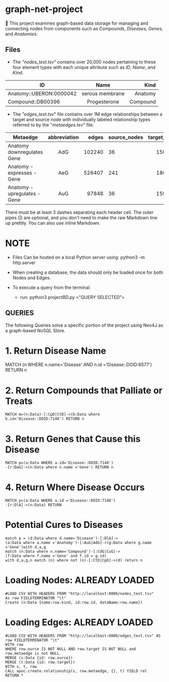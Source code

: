 # graph-net-project

🚀 This project examines graph-based data storage for managing and connecting nodes from 
components such as _Compounds_, _Diseases_, _Genes_, and _Anatomies_.

## Files
- The _"nodes_test.tsv"_ contains over 20,000 nodes pertaining to these four element types with
  each unique attribute such as _ID_, _Name_, and _Kind_.

| ID                     | Name            | Kind      |
| ---------------------- |:---------------:| ---------:|
|Anatomy::UBERON:0000042 | serous membrane | Anatomy   |
| Compound::DB00396      | Progesterone    | Compound  |

- The _"edges_test.tsv_" file contains over 1M edge relationships between a target and source node
  with individually labeled relationship types referred to by the "_metaedges.tsv_" file.

| Metaedge                  | abbreviation     | edges   | source_nodes               | target_nodes     | unbiased   |
| ------------------------- |:---------------:| ---------:| ---------------------- |:---------------:| ---------:|
|Anatomy  downregulates Gene|   AdG        |	   102240	  |  36                    |  	15097	       |      102240|
|Anatomy - expresses - Gene|  	AeG	  |  526407	|   241 |    18094	 | 453477  |
|Anatomy - upregulates - Gene|  	 AuG | 	  97848  | 	36  |  15929	|  97848|

There must be at least 3 dashes separating each header cell.
The outer pipes (|) are optional, and you don't need to make the 
raw Markdown line up prettily. You can also use inline Markdown.

# NOTE
- Files Can be hosted on a local Python server using:
    python3 -m http.server
- When creating a database, the data should only be loaded once for both Nodes and Edges.
  
- To execute a query from the terminal:
  - run: python3 projectBD.py <"QUERY SELECTED">


## QUERIES
 The following Queries solve a specific portion of the project using Neo4J as a graph-based NoSQL Store.


# 1. Return Disease Name
  MATCH (n WHERE n.name='Disease' AND 
  n.id ='Disease::DOID:8577') 
  RETURN n

# 2. Return Compounds that Palliate or Treats
    MATCH m=(n:Data)-[:CpD|CtD]->(b:Data where 
    b.id='Disease::DOID:7148') RETURN n
    
# 3. Return Genes that Cause this Disease

    MATCH p=(a:Data WHERE a.id='Disease::DOID:7148')
    -[r:DaG]->(n:Data where n.name ='Gene') RETURN n

# 4. Return Where Disease Occurs

    MATCH p=(a:Data WHERE a.id ='Disease::DOID:7148')
    -[r:DlA]->(n:Data) RETURN 

# Potential Cures to Diseases

    match p = (d:Data where d.name='Disease')-[:DlA]->
    (a:Data where a.name ='Anatomy')-[:AuG|AdG]->(g:Data where g.name ='Gene')with d,a,g
    match (n:Data where n.name='Compound')-[:CdG|CuG]->
    (f:Data where f.name ='Gene' and f.id = g.id)
    with d,a,g,n match (n) where not (n)-[:CtD|CpD]->(d) return n

# Loading Nodes: ALREADY LOADED

    #LOAD CSV WITH HEADERS FROM "http://localhost:8000/nodes_test.tsv" 
    As row FIELDTERMINATOR "\t"
    Create (n:Data {name:row.kind, id:row.id, dataName:row.name})
    
# Loading Edges: ALREADY LOADED
    #LOAD CSV WITH HEADERS FROM "http://localhost:8000/edges_test.tsv" AS row FIELDTERMINATOR "\t"
    WITH row
    WHERE row.ource IS NOT NULL AND row.target IS NOT NULL and row.metaedge is not NULL
    MERGE (s:Data {id: row.ource})
    MERGE (t:Data {id: row.target})
    WITH s, t, row
    CALL apoc.create.relationship(s, row.metaedge, {}, t) YIELD rel
    RETURN *

